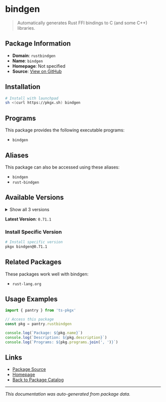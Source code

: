 # bindgen

> Automatically generates Rust FFI bindings to C (and some C++) libraries.

## Package Information

- **Domain**: `rustbindgen`
- **Name**: `bindgen`
- **Homepage**: Not specified
- **Source**: [View on GitHub](https://github.com/pkgxdev/pantry/tree/main/projects/rust-lang.org/rust-bindgen/package.yml)

## Installation

```bash
# Install with launchpad
sh <(curl https://pkgx.sh) bindgen
```

## Programs

This package provides the following executable programs:

- `bindgen`

## Aliases

This package can also be accessed using these aliases:

- `bindgen`
- `rust-bindgen`

## Available Versions

<details>
<summary>Show all 3 versions</summary>

- `0.71.1`, `0.71.0`, `0.70.1`

</details>

**Latest Version**: `0.71.1`

### Install Specific Version

```bash
# Install specific version
pkgx bindgen@0.71.1
```

## Related Packages

These packages work well with bindgen:

- `rust-lang.org`

## Usage Examples

```typescript
import { pantry } from 'ts-pkgx'

// Access this package
const pkg = pantry.rustbindgen

console.log(`Package: ${pkg.name}`)
console.log(`Description: ${pkg.description}`)
console.log(`Programs: ${pkg.programs.join(', ')}`)
```

## Links

- [Package Source](https://github.com/pkgxdev/pantry/tree/main/projects/rust-lang.org/rust-bindgen/package.yml)
- [Homepage](#)
- [Back to Package Catalog](../package-catalog.md)

---

*This documentation was auto-generated from package data.*
